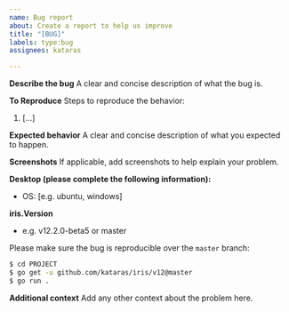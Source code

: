 ```yaml
---
name: Bug report
about: Create a report to help us improve
title: "[BUG]"
labels: type:bug
assignees: kataras

---
```


**Describe the bug**
A clear and concise description of what the bug is.

**To Reproduce**
Steps to reproduce the behavior:
1. [...]

**Expected behavior**
A clear and concise description of what you expected to happen.

**Screenshots**
If applicable, add screenshots to help explain your problem.

**Desktop (please complete the following information):**
 - OS: [e.g. ubuntu, windows]

**iris.Version**
- e.g. v12.2.0-beta5 or master

Please make sure the bug is reproducible over the `master` branch:

```sh
$ cd PROJECT
$ go get -u github.com/kataras/iris/v12@master
$ go run .
```

**Additional context**
Add any other context about the problem here.
